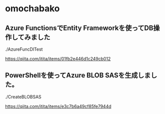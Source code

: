 # omochabako
## Azure FunctionsでEntity Frameworkを使ってDB操作してみました
./AzureFuncDITest

https://qiita.com/itita/items/01fb2e446d1c249cb012

## PowerShellを使ってAzure BLOB SASを生成しました。
./CreateBLOBSAS

https://qiita.com/itita/items/e3c7b6a49cf85fe7944d